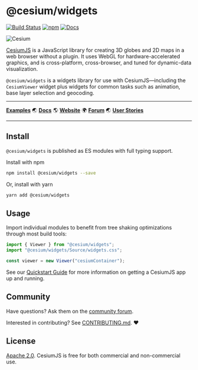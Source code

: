# @cesium/widgets

[![Build Status](https://github.com/CesiumGS/cesium/actions/workflows/dev.yml/badge.svg)](https://github.com/CesiumGS/cesium/actions/workflows/dev.yml)
[![npm](https://img.shields.io/npm/v/@cesium/widgets)](https://www.npmjs.com/package/@cesium/widgets)
[![Docs](https://img.shields.io/badge/docs-online-orange.svg)](https://cesium.com/learn/)

![Cesium](https://github.com/CesiumGS/cesium/wiki/logos/Cesium_Logo_Color.jpg)

[CesiumJS](../../README.md) is a JavaScript library for creating 3D globes and 2D maps in a web browser without a plugin. It uses WebGL for hardware-accelerated graphics, and is cross-platform, cross-browser, and tuned for dynamic-data visualization.

`@cesium/widgets` is a widgets library for use with CesiumJS—including the `CesiumViewer` widget plus widgets for common tasks such as animation, base layer selection and geocoding.

---

[**Examples**](https://sandcastle.cesium.com/) :earth_asia: [**Docs**](https://cesium.com/learn/cesiumjs-learn/) :earth_americas: [**Website**](https://cesium.com/cesiumjs) :earth_africa: [**Forum**](https://community.cesium.com/) :earth_asia: [**User Stories**](https://cesium.com/user-stories/)

---

## Install

`@cesium/widgets` is published as ES modules with full typing support.

Install with npm

```sh
npm install @cesium/widgets --save
```

Or, install with yarn

```sh
yarn add @cesium/widgets
```

## Usage

Import individual modules to benefit from tree shaking optimizations through most build tools:

```js
import { Viewer } from "@cesium/widgets";
import "@cesium/widgets/Source/widgets.css";

const viewer = new Viewer("cesiumContainer");
```

See our [Quickstart Guide](https://cesium.com/learn/cesiumjs-learn/cesiumjs-quickstart/) for more information on getting a CesiumJS app up and running.

## Community

Have questions? Ask them on the [community forum](https://community.cesium.com/).

Interested in contributing? See [CONTRIBUTING.md](../../CONTRIBUTING.md). :heart:

## License

[Apache 2.0](http://www.apache.org/licenses/LICENSE-2.0.html). CesiumJS is free for both commercial and non-commercial use.
